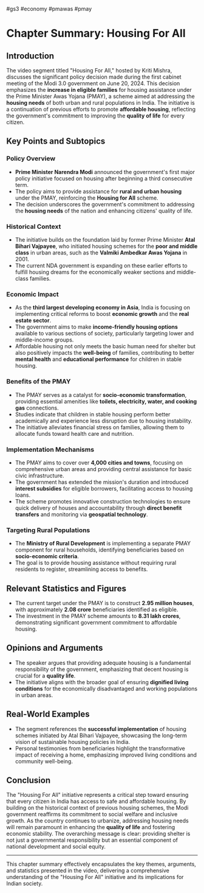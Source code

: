 #gs3 #economy #pmawas #pmay
# Chapter Summary: Housing For All

## Introduction
The video segment titled "Housing For All," hosted by Kriti Mishra, discusses the significant policy decision made during the first cabinet meeting of the Modi 3.0 government on June 20, 2024. This decision emphasizes the **increase in eligible families** for housing assistance under the Prime Minister Awas Yojana (PMAY), a scheme aimed at addressing the **housing needs** of both urban and rural populations in India. The initiative is a continuation of previous efforts to promote **affordable housing**, reflecting the government's commitment to improving the **quality of life** for every citizen.

## Key Points and Subtopics

### Policy Overview
- **Prime Minister Narendra Modi** announced the government's first major policy initiative focused on housing after beginning a third consecutive term.
- The policy aims to provide assistance for **rural and urban housing** under the PMAY, reinforcing the **Housing for All** scheme.
- The decision underscores the government's commitment to addressing the **housing needs** of the nation and enhancing citizens' quality of life.

### Historical Context
- The initiative builds on the foundation laid by former Prime Minister **Atal Bihari Vajpayee**, who initiated housing schemes for the **poor and middle class** in urban areas, such as the **Valmiki Ambedkar Awas Yojana** in 2001.
- The current NDA government is expanding on these earlier efforts to fulfill housing dreams for the economically weaker sections and middle-class families.

### Economic Impact
- As the **third largest developing economy in Asia**, India is focusing on implementing critical reforms to boost **economic growth** and the **real estate sector**.
- The government aims to make **income-friendly housing options** available to various sections of society, particularly targeting lower and middle-income groups.
- Affordable housing not only meets the basic human need for shelter but also positively impacts the **well-being** of families, contributing to better **mental health** and **educational performance** for children in stable housing.

### Benefits of the PMAY
- The PMAY serves as a catalyst for **socio-economic transformation**, providing essential amenities like **toilets, electricity, water, and cooking gas** connections.
- Studies indicate that children in stable housing perform better academically and experience less disruption due to housing instability.
- The initiative alleviates financial stress on families, allowing them to allocate funds toward health care and nutrition.

### Implementation Mechanisms
- The PMAY aims to cover over **4,000 cities and towns**, focusing on comprehensive urban areas and providing central assistance for basic civic infrastructure.
- The government has extended the mission's duration and introduced **interest subsidies** for eligible borrowers, facilitating access to housing loans.
- The scheme promotes innovative construction technologies to ensure quick delivery of houses and accountability through **direct benefit transfers** and monitoring via **geospatial technology**.

### Targeting Rural Populations
- The **Ministry of Rural Development** is implementing a separate PMAY component for rural households, identifying beneficiaries based on **socio-economic criteria**.
- The goal is to provide housing assistance without requiring rural residents to register, streamlining access to benefits.

## Relevant Statistics and Figures
- The current target under the PMAY is to construct **2.95 million houses**, with approximately **2.08 crore** beneficiaries identified as eligible.
- The investment in the PMAY scheme amounts to **8.31 lakh crores**, demonstrating significant government commitment to affordable housing.

## Opinions and Arguments
- The speaker argues that providing adequate housing is a fundamental responsibility of the government, emphasizing that decent housing is crucial for a **quality life**.
- The initiative aligns with the broader goal of ensuring **dignified living conditions** for the economically disadvantaged and working populations in urban areas.

## Real-World Examples
- The segment references the **successful implementation** of housing schemes initiated by Atal Bihari Vajpayee, showcasing the long-term vision of sustainable housing policies in India.
- Personal testimonies from beneficiaries highlight the transformative impact of receiving a home, emphasizing improved living conditions and community well-being.

## Conclusion
The "Housing For All" initiative represents a critical step toward ensuring that every citizen in India has access to safe and affordable housing. By building on the historical context of previous housing schemes, the Modi government reaffirms its commitment to social welfare and inclusive growth. As the country continues to urbanize, addressing housing needs will remain paramount in enhancing the **quality of life** and fostering economic stability. The overarching message is clear: providing shelter is not just a governmental responsibility but an essential component of national development and social equity.

---

This chapter summary effectively encapsulates the key themes, arguments, and statistics presented in the video, delivering a comprehensive understanding of the "Housing For All" initiative and its implications for Indian society.